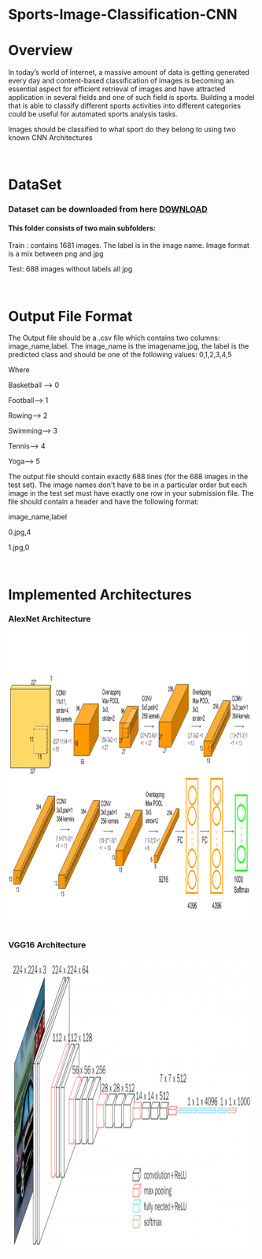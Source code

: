 # Sports-Image-Classification-CNN
<h1>Overview</h1>
<p>In today’s world of internet, a massive amount of data is getting generated every day and content-based classification of images is becoming an essential aspect for efficient retrieval of images and have attracted application in several fields and one of such field is sports. Building a model that is able to classify different sports activities into different categories could be useful for automated sports analysis tasks.</p>
<p>Images should be classified to what sport do they belong to using two known CNN Architectures</p>
<br>
<h1>DataSet</h1>
<h3>Dataset can be downloaded from here <a href="https://drive.google.com/file/d/1s07aL-7nvhO8ESJy_uTCZJMF5lw5LAGK/view" target="_blank">DOWNLOAD</a></h3>
<h4>This folder consists of two main subfolders:</h4>
<p>Train : contains 1681 images. The label is in the image name. Image format is a mix between png and jpg</p>
<p>Test: 688 images without labels all jpg</p>
<br>
<h1>Output File Format</h1>
<p>The Output file should be a .csv file which contains two columns: image_name,label. The image_name is the imagename.jpg, the label is the predicted class and should be one of the following values: 0,1,2,3,4,5</p>
<p>Where</p>
<p>Basketball --> 0</p>
<p>Football--> 1</p>
<p>Rowing--> 2</p>
<p>Swimming--> 3</p>
<p>Tennis--> 4</p>
<p>Yoga--> 5</p>

<p>The output file should contain exactly 688 lines (for the 688 images in the test set). The image names don't have to be in a particular order but each image in the test set must have exactly one row in your submission file. The file should contain a header and have the following format:</p>
<p>image_name,label</p>
<p>0.jpg,4</p>
<p>1.jpg,0</p>
<br>
<h1>Implemented Architectures</h1>
<h3>AlexNet Architecture</h3>
<img src="alexnet.png" alt="AlexNet Architecture" width="500" height="600">
<br>
<h3>VGG16 Architecture</h3>
<img src="vgg16.png" alt="AlexNet Architecture" width="500" height="600">
